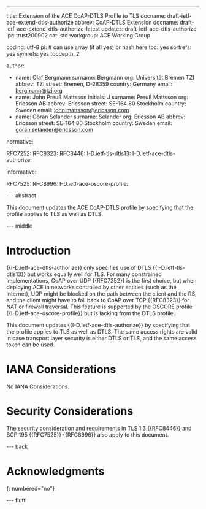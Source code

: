 ---
title: Extension of the ACE CoAP-DTLS Profile to TLS
docname: draft-ietf-ace-extend-dtls-authorize
abbrev: CoAP-DTLS Extension
docname: draft-ietf-ace-extend-dtls-authorize-latest
updates: draft-ietf-ace-dtls-authorize
ipr: trust200902
cat: std
workgroup: ACE Working Group

coding: utf-8
pi: # can use array (if all yes) or hash here
  toc: yes
  sortrefs: yes
  symrefs: yes
  tocdepth: 2

author:
- name: Olaf Bergmann
  surname: Bergmann
  org: Universität Bremen TZI
  abbrev: TZI
  street: Bremen, D-28359
  country: Germany
  email: bergmann@tzi.org
- name: John Preuß Mattsson
  initials: J
  surname: Preuß Mattsson
  org: Ericsson AB
  abbrev: Ericsson
  street: SE-164 80 Stockholm
  country: Sweden
  email: john.mattsson@ericsson.com
- name: Göran Selander
  surname: Selander
  org: Ericsson AB
  abbrev: Ericsson
  street: SE-164 80 Stockholm
  country: Sweden
  email: goran.selander@ericsson.com


normative:

  RFC7252:
  RFC8323:
  RFC8446:
  I-D.ietf-tls-dtls13:
  I-D.ietf-ace-dtls-authorize:

informative:

  RFC7525:
  RFC8996:
  I-D.ietf-ace-oscore-profile:

--- abstract

This document updates the ACE CoAP-DTLS profile by specifying that the profile applies to TLS as well as DTLS.

--- middle

# Introduction

{{I-D.ietf-ace-dtls-authorize}} only specifies use of DTLS {{I-D.ietf-tls-dtls13}} but works equally well for TLS. For many constrained implementations, CoAP over UDP {{RFC7252}} is the first choice, but when deploying ACE in networks controlled by other entities (such as the Internet), UDP might be blocked on the path between the client and the RS, and the client might have to fall back to CoAP over TCP {{RFC8323}} for NAT or firewall traversal. This feature is supported by the OSCORE profile {{I-D.ietf-ace-oscore-profile}} but is lacking from the DTLS profile.

This document updates {{I-D.ietf-ace-dtls-authorize}} by specifying that the profile applies to TLS as well as DTLS. The same access rights are valid in case transport layer security is either DTLS or TLS, and the same access token can be used.


# IANA Considerations

No IANA Considerations.

# Security Considerations

The security consideration and requirements in TLS 1.3 {{RFC8446}} and BCP 195 {{RFC7525}} {{RFC8996}} also apply to this document.

--- back

# Acknowledgments
{: numbered="no"}


--- fluff
